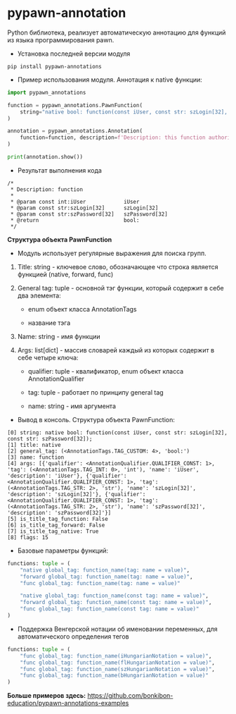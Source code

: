 # pypawn-annotation
Python библиотека, реализует автоматическую аннотацию для функций из языка программирования pawn.

- Установка последней версии модуля
```console
pip install pypawn-annotations
```

- Пример использования модуля. Аннотация к native функции:
```python
import pypawn_annotations

function = pypawn_annotations.PawnFunction(
    string="native bool: function(const iUser, const str: szLogin[32], const str: szPassword[32]);"
)

annotation = pypawn_annotations.Annotation(
    function=function, description=f'Description: this function authorizes the user'
)

print(annotation.show())
```

- Результат выполнения кода
```console
/* 
 * Description: function
 * 
 * @param const int:iUser            iUser
 * @param const str:szLogin[32]      szLogin[32]
 * @param const str:szPassword[32]   szPassword[32]
 * @return                           bool: 
 */
```

**Структура объекта PawnFunction**

- Модуль использует регулярные выражения для поиска групп.

1. Title: string - ключевое слово, обозначающее что строка является функцией (native, forward, func)
2. General tag: tuple - основной тэг функции, который содержит в себе два элемента:
 	
    - enum объект класса AnnotationTags
 	
    - название тэга
  
3. Name: string - имя функции
4. Args: list[dict] - массив словарей каждый из которых содержит в себе четыре ключа:
 	
    - qualifier: tuple - квалификатор, enum объект класса AnnotationQualifier
 	
    - tag: tuple - работает по принципу general tag
 	
    - name: string - имя аргумента

- Вывод в консоль. Cтруктура объекта PawnFunction:
```console
[0] string: native bool: function(const iUser, const str: szLogin[32], const str: szPassword[32]);
[1] title: native
[2] general_tag: (<AnnotationTags.TAG_CUSTOM: 4>, 'bool:')
[3] name: function
[4] args: [{'qualifier': <AnnotationQualifier.QUALIFIER_CONST: 1>, 'tag': (<AnnotationTags.TAG_INT: 0>, 'int'), 'name': 'iUser', 'description': 'iUser'}, {'qualifier': <AnnotationQualifier.QUALIFIER_CONST: 1>, 'tag': (<AnnotationTags.TAG_STR: 2>, 'str'), 'name': 'szLogin[32]', 'description': 'szLogin[32]'}, {'qualifier': <AnnotationQualifier.QUALIFIER_CONST: 1>, 'tag': (<AnnotationTags.TAG_STR: 2>, 'str'), 'name': 'szPassword[32]', 'description': 'szPassword[32]'}]
[5] is_title_tag_function: False
[6] is_title_tag_forward: False
[7] is_title_tag_native: True
[8] flags: 15
```


- Базовые параметры функций:
```python
functions: tuple = (
	"native global_tag: function_name(tag: name = value)",
	"forward global_tag: function_name(tag: name = value)",
	"func global_tag: function_name(tag: name = value)"

	"native global_tag: function_name(const tag: name = value)",
	"forward global_tag: function_name(const tag: name = value)",
	"func global_tag: function_name(const tag: name = value)"
)
```

- Поддержка Венгерской нотации об именовании переменных, для автоматического определения тегов
```python
functions: tuple = (
	"func global_tag: function_name(iHungarianNotation = value)", 
	"func global_tag: function_name(flHungarianNotation = value)",
	"func global_tag: function_name(szHungarianNotation = value)",
	"func global_tag: function_name(bHungarianNotation = value)"
)
```
**Больше примеров здесь:**
https://github.com/bonkibon-education/pypawn-annotations-examples
